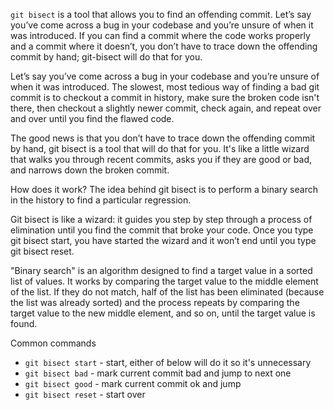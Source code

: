 `git bisect` is a tool that allows you to find an offending commit. Let’s say you’ve come across a bug in your codebase and you’re unsure of when it was introduced. If you can find a commit where the code works properly and a commit where it doesn’t, you don’t have to trace down the offending commit by hand; git-bisect will do that for you.

Let’s say you’ve come across a bug in your codebase and you’re unsure of when it was introduced. The slowest, most tedious way of finding a bad git commit is to checkout a commit in history, make sure the broken code isn't there, then checkout a slightly newer commit, check again, and repeat over and over until you find the flawed code.

The good news is that you don’t have to trace down the offending commit by hand, git bisect is a tool that will do that for you. It's like a little wizard that walks you through recent commits, asks you if they are good or bad, and narrows down the broken commit.

How does it work? The idea behind git bisect is to perform a binary search in the history to find a particular regression.

Git bisect is like a wizard: it guides you step by step through a process of elimination until you find the commit that broke your code. Once you type git bisect start, you have started the wizard and it won’t end until you type git bisect reset.

"Binary search" is an algorithm designed to find a target value in a sorted list of values. It works by comparing the target value to the middle element of the list. If they do not match, half of the list has been eliminated (because the list was already sorted) and the process repeats by comparing the target value to the new middle element, and so on, until the target value is found.

Common commands

-   `git bisect start` - start, either of below will do it so it's unnecessary
-   `git bisect bad` - mark current commit bad and jump to next one
-   `git bisect good` - mark current commit ok and jump
-   `git bisect reset` - start over